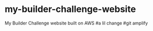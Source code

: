 # my-builder-challenge-website
My Builder Challenge website built on AWS
#a lil change 
#git amplify
